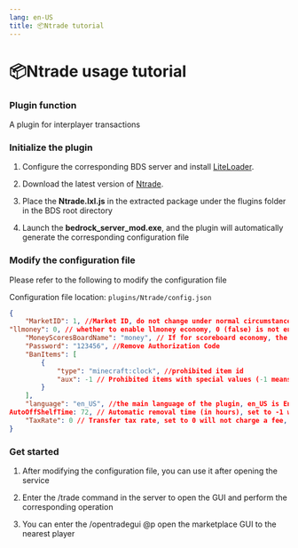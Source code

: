 ```yaml
---
lang: en-US
title: 📦Ntrade tutorial
---
```


# 📦Ntrade usage tutorial

### Plugin function

A plugin for interplayer transactions

### Initialize the plugin

1. Configure the corresponding BDS server and install [LiteLoader](https://github.com/LiteLDev/LiteLoaderBDS).

2. Download the latest version of [Ntrade](https://github.com/NIANIANKNIA/Ntrade/releases).

3. Place the **Ntrade.lxl.js** in the extracted package under the flugins folder in the BDS root directory

4. Launch the **bedrock_server_mod.exe**, and the plugin will automatically generate the corresponding configuration file

### Modify the configuration file

Please refer to the following to modify the configuration file

Configuration file location: `plugins/Ntrade/config.json`

```json
{
    "MarketID": 1, //Market ID, do not change under normal circumstances
"llmoney": 0, // whether to enable llmoney economy, 0 (false) is not enabled, 1 (true) is enabled
    "MoneyScoresBoardName": "money", // If for scoreboard economy, the corresponding scoreboard name
    "Password": "123456", //Remove Authorization Code
    "BanItems": [
        {
            "type": "minecraft:clock", //prohibited item id
            "aux": -1 // Prohibited items with special values (-1 means no restriction on special values)
        }
    ],
    "language": "en_US", //the main language of the plugin, en_US is English and zh_CN is Chinese
AutoOffShelfTime: 72, // Automatic removal time (in hours), set to -1 will not automatically take off the shelves
    "TaxRate": 0 // Transfer tax rate, set to 0 will not charge a fee, if necessary, please change to any number of [0,1) by yourself
}
```

### Get started

1. After modifying the configuration file, you can use it after opening the service

2. Enter the /trade command in the server to open the GUI and perform the corresponding operation

3. You can enter the /opentradegui @p open the marketplace GUI to the nearest player
